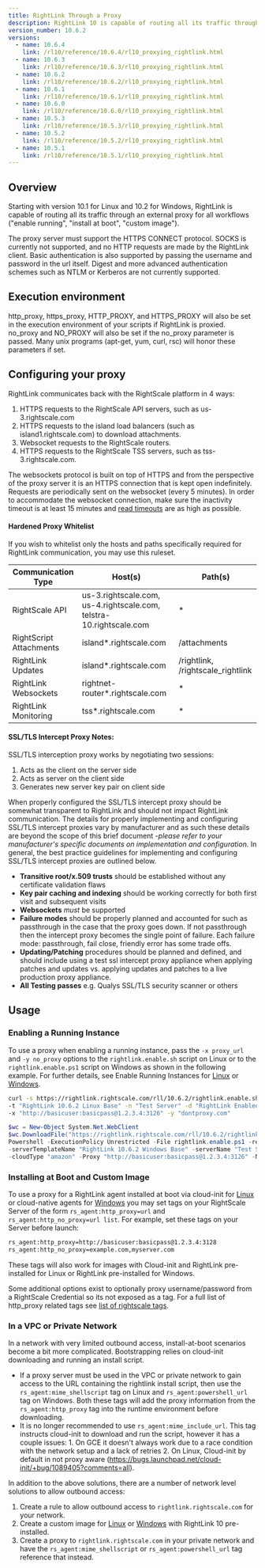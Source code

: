 ```yaml
---
title: RightLink Through a Proxy
description: RightLink 10 is capable of routing all its traffic through an external proxy for both all workflows ("enable running", "install at boot", "custom image").
version_number: 10.6.2
versions:
  - name: 10.6.4
    link: /rl10/reference/10.6.4/rl10_proxying_rightlink.html
  - name: 10.6.3
    link: /rl10/reference/10.6.3/rl10_proxying_rightlink.html
  - name: 10.6.2
    link: /rl10/reference/10.6.2/rl10_proxying_rightlink.html
  - name: 10.6.1
    link: /rl10/reference/10.6.1/rl10_proxying_rightlink.html
  - name: 10.6.0
    link: /rl10/reference/10.6.0/rl10_proxying_rightlink.html
  - name: 10.5.3
    link: /rl10/reference/10.5.3/rl10_proxying_rightlink.html
  - name: 10.5.2
    link: /rl10/reference/10.5.2/rl10_proxying_rightlink.html
  - name: 10.5.1
    link: /rl10/reference/10.5.1/rl10_proxying_rightlink.html
---
```


## Overview

Starting with version 10.1 for Linux and 10.2 for Windows, RightLink is capable of routing all its traffic through an
external proxy for all workflows ("enable running", "install at boot", "custom image").

The proxy server must support the HTTPS CONNECT protocol. SOCKS is currently not
supported, and no HTTP requests are made by the RightLink client. Basic authentication
is also supported by passing the username and password in the url itself. Digest and
more advanced authentication schemes such as NTLM or Kerberos are not currently supported.

## Execution environment

http_proxy, https_proxy, HTTP_PROXY, and HTTPS_PROXY will also be set in the execution
environment of your scripts if RightLink is proxied. no_proxy and NO_PROXY will
also be set if the no_proxy parameter is passed. Many unix programs (apt-get, yum, curl,
rsc) will honor these parameters if set.

## Configuring your proxy

RightLink communicates back with the RightScale platform in 4 ways:
1. HTTPS requests to the RightScale API servers, such as us-3.rightscale.com
2. HTTPS requests to the island load balancers (such as island1.rightscale.com) to download attachments.
3. Websocket requests to the RightScale routers.
4. HTTPS requests to the RightScale TSS servers, such as tss-3.rightscale.com.

The websockets protocol is built on top of HTTPS and from the perspective of the
proxy server it is an HTTPS connection that is kept open indefinitely. Requests are
periodically sent on the websocket (every 5 minutes). In order to accommodate the
websocket connection, make sure the inactivity timeout is at least 15 minutes and
[read timeouts](http://www.squid-cache.org/Doc/config/read_timeout/) are as high as possible.

#### Hardened Proxy Whitelist

If you wish to whitelist only the hosts and paths specifically required for RightLink
communication, you may use this ruleset.

| Communication Type | Host(s) | Path(s) |
| ------------------ | ------- | ------- |
| RightScale API | us-3.rightscale.com, us-4.rightscale.com, telstra-10.rightscale.com | * |
| RightScript Attachments | island*.rightscale.com | /attachments |
| RightLink Updates | island*.rightscale.com | /rightlink, /rightscale_rightlink |
| RightLink Websockets | rightnet-router*.rightscale.com | * |
| RightLink Monitoring | tss*.rightscale.com | * |

#### SSL/TLS Intercept Proxy Notes:

SSL/TLS interception proxy works by negotiating two sessions:
1. Acts as the client on the server side
2. Acts as server on the client side
3. Generates new server key pair on client side

When properly configured the SSL/TLS intercept proxy should be somewhat transparent to RightLink and should not impact RightLink communication.  The details for properly implementing and configuring SSL/TLS intercept proxies vary by manufacturer and as such these details are beyond the scope of this brief document _-please refer to your manufacturer's specific documents on implementation and configuration._  In general, the best practice guidelines for implementing and configuring SSL/TLS intercept proxies are outlined below.

  - **Transitive root/x.509 trusts** should be established without any certificate validation flaws
  - **Key pair caching and indexing** should be working correctly for both first visit and subsequent visits
  - **Websockets** _must_ be supported
  - **Failure modes** should be properly planned and accounted for such as passthrough in the case that the proxy goes down.  If not passthrough then the intercept proxy becomes the single point of failure.  Each failure mode: passthrough, fail close, friendly error has some trade offs.
  - **Updating/Patching** procedures should be planned and defined, and should include using a test ssl intercept proxy appliance when applying patches and updates vs. applying updates and patches to a live production proxy appliance.
  - **All Testing passes** e.g. Qualys SSL/TLS security scanner or others

## Usage

### Enabling a Running Instance

To use a proxy when enabling a running instance, pass the `-x proxy_url` and
`-y no_proxy` options to the `rightlink.enable.sh` script on Linux or to the `rightlink.enable.ps1`
script on Windows as shown in the following example. For further details, see Enable Running Instances
for [Linux](rl10_enable_running_instances.html) or [Windows](rl10_enable_running_instances_windows.html).

  ~~~ bash
  curl -s https://rightlink.rightscale.com/rll/10.6.2/rightlink.enable.sh | sudo bash -s -- -l -k "e22f8d37...456"
  -t "RightLink 10.6.2 Linux Base" -n "Test Server" -d "RightLink Enabled Test" -c "amazon"
  -x "http://basicuser:basicpass@1.2.3.4:3126" -y "dontproxy.com"
  ~~~

  ~~~ powershell
  $wc = New-Object System.Net.WebClient
  $wc.DownloadFile("https://rightlink.rightscale.com/rll/10.6.2/rightlink.enable.ps1", "$pwd\rightlink.enable.ps1")
  Powershell -ExecutionPolicy Unrestricted -File rightlink.enable.ps1 -refreshToken "e22f8d37...456"
  -serverTemplateName "RightLink 10.6.2 Windows Base" -serverName "Test Server" -deploymentName "RightLink Enabled Test"
  -cloudType "amazon" -Proxy "http://basicuser:basicpass@1.2.3.4:3126" -NoProxy "dontproxy.com"
  ~~~

### Installing at Boot and Custom Image

To use a proxy for a RightLink agent installed at boot via cloud-init for [Linux](rl10_install_at_boot.html) or cloud-native agents for [Windows](rl10_install_at_boot_windows.html) you may set tags on your RightScale Server of the form `rs_agent:http_proxy=url` and `rs_agent:http_no_proxy=url list`. For example, set these tags on your Server before launch:

  ~~~ bash
  rs_agent:http_proxy=http://basicuser:basicpass@1.2.3.4:3128
  rs_agent:http_no_proxy=example.com,myserver.com
  ~~~

These tags will also work for images with Cloud-init and RightLink pre-installed for Linux or RightLink pre-installed for Windows.

Some additional options exist to optionally proxy username/password from a RightScale Credential so its not exposed as a tag. For a full list of http_proxy related tags see [list of rightscale tags](/cm/ref/list_of_rightscale_tags.html).


### In a VPC or Private Network

In a network with very limited outbound access, install-at-boot scenarios become a bit more complicated. Bootstrapping relies on cloud-init downloading and running an install script.
* If a proxy server must be used in the VPC or private network to gain access to the URL containing the rightlink install script, then use the `rs_agent:mime_shellscript` tag on Linux and `rs_agent:powershell_url` tag on Windows. Both these tags will add the proxy information from the `rs_agent:http_proxy` tag into the runtime environment before downloading.
* It is no longer recommended to use `rs_agent:mime_include_url`. This tag instructs cloud-init to download and run the script, however it has a couple issues: 1. On GCE it doesn't always work due to a race condition with the network setup and a lack of retries 2. On Linux, Cloud-init by default in not proxy aware (https://bugs.launchpad.net/cloud-init/+bug/1089405?comments=all).

In addition to the above solutions, there are a number of network level solutions to allow outbound access:
1. Create a rule to allow outbound access to `rightlink.rightscale.com` for your network.
2. Create a custom image for [Linux](rl10_install.html) or [Windows](rl10_install_windows.html) with RightLink 10 pre-installed.
3. Create a proxy to `rightlink.rightscale.com` in your private network and have the `rs_agent:mime_shellscript` or `rs_agent:powershell_url` tag reference that instead.
